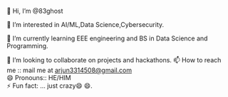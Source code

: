 👋 Hi, I’m @83ghost

👀 I’m interested in AI/ML,Data Science,Cybersecurity.

🌱 I’m currently learning EEE engineering and BS in Data Science and Programming.

💞️ I’m looking to collaborate on projects and hackathons. 
📫 How to reach me :: mail me at arjun3314508@gmail.com   
😄 Pronouns:: HE/HIM  
⚡ Fun fact: ... just crazy😄 😄.
 

